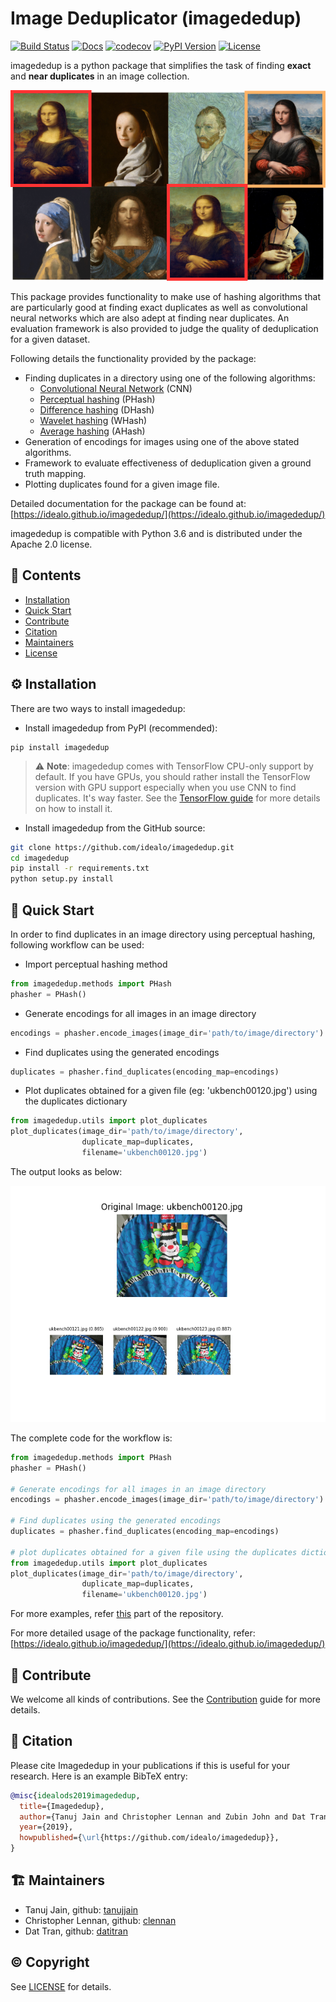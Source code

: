 # Image Deduplicator (imagededup)

[![Build Status](https://travis-ci.org/idealo/imagededup.svg?branch=master)](https://travis-ci.org/idealo/imagededup)
[![Docs](https://img.shields.io/badge/docs-online-brightgreen)](https://idealo.github.io/imagededup/)
[![codecov](https://codecov.io/gh/idealo/imagededup/branch/master/graph/badge.svg)](https://codecov.io/gh/idealo/imagededup)
[![PyPI Version](https://img.shields.io/pypi/v/imagededup)](https://pypi.org/project/imagededup/)
[![License](https://img.shields.io/badge/License-Apache%202.0-blue.svg)](https://github.com/idealo/imagededup/blob/master/LICENSE)

imagededup is a python package that simplifies the task of finding **exact** and **near duplicates** in an image collection.

<p align="center">
  <img src="readme_figures/mona_lisa.png" width="600" />
</p>

This package provides functionality to make use of hashing algorithms that are particularly good at finding exact
duplicates as well as convolutional neural networks which are also adept at finding near duplicates. An evaluation
framework is also provided to judge the quality of deduplication for a given dataset.

Following details the functionality provided by the package:

- Finding duplicates in a directory using one of the following algorithms:
    - [Convolutional Neural Network](https://arxiv.org/abs/1704.04861) (CNN)
    - [Perceptual hashing](http://www.hackerfactor.com/blog/index.php?/archives/432-Looks-Like-It.html) (PHash)
    - [Difference hashing](http://www.hackerfactor.com/blog/index.php?/archives/529-Kind-of-Like-That.html) (DHash)
    - [Wavelet hashing](https://fullstackml.com/wavelet-image-hash-in-python-3504fdd282b5) (WHash)
    - [Average hashing](http://www.hackerfactor.com/blog/index.php?/archives/432-Looks-Like-It.html) (AHash)
- Generation of encodings for images using one of the above stated algorithms.
- Framework to evaluate effectiveness of deduplication  given a ground truth mapping.
- Plotting duplicates found for a given image file.

Detailed documentation for the package can be found at: [https://idealo.github.io/imagededup/](https://idealo.github.io/imagededup/)

imagededup is compatible with Python 3.6 and is distributed under the Apache 2.0 license.

## 📖 Contents
- [Installation](#installation)
- [Quick Start](#quick-start)
- [Contribute](#contribute)
- [Citation](#citation)
- [Maintainers](#maintainers)
- [License](#copyright)

## ⚙️ Installation
There are two ways to install imagededup:

* Install imagededup from PyPI (recommended):

```
pip install imagededup
```

> ⚠️ **Note**: imagededup comes with TensorFlow CPU-only support by default. If you have GPUs, you should rather
> install the TensorFlow version with GPU support especially when you use CNN to find duplicates. It's way faster. See the
> [TensorFlow guide](https://www.tensorflow.org/install/gpu) for more details on how to install it.

* Install imagededup from the GitHub source:

```bash
git clone https://github.com/idealo/imagededup.git
cd imagededup
pip install -r requirements.txt
python setup.py install
```  

## 🚀 Quick Start

In order to find duplicates in an image directory using perceptual hashing, following workflow can be used:

- Import perceptual hashing method

```python
from imagededup.methods import PHash
phasher = PHash()
```

- Generate encodings for all images in an image directory

```python
encodings = phasher.encode_images(image_dir='path/to/image/directory')
```

- Find duplicates using the generated encodings

```python
duplicates = phasher.find_duplicates(encoding_map=encodings)
```

- Plot duplicates obtained for a given file (eg: 'ukbench00120.jpg') using the duplicates dictionary

```python
from imagededup.utils import plot_duplicates
plot_duplicates(image_dir='path/to/image/directory',
                duplicate_map=duplicates,
                filename='ukbench00120.jpg')
```
The output looks as below:

<p align="center">
  <img src="readme_figures/plot_dups.png" width="600" />
</p>


The complete code for the workflow is:
```python
from imagededup.methods import PHash
phasher = PHash()

# Generate encodings for all images in an image directory
encodings = phasher.encode_images(image_dir='path/to/image/directory')

# Find duplicates using the generated encodings
duplicates = phasher.find_duplicates(encoding_map=encodings)

# plot duplicates obtained for a given file using the duplicates dictionary
from imagededup.utils import plot_duplicates
plot_duplicates(image_dir='path/to/image/directory',
                duplicate_map=duplicates,
                filename='ukbench00120.jpg')
```
For more examples, refer [this](https://github.com/idealo/imagededup/tree/master/examples) part of the
repository.

For more detailed usage of the package functionality, refer: [https://idealo.github.io/imagededup/](https://idealo.github.io/imagededup/)

## 🤝 Contribute
We welcome all kinds of contributions.
See the [Contribution](CONTRIBUTING.md) guide for more details.

## 📝 Citation
Please cite Imagededup in your publications if this is useful for your research. Here is an example BibTeX entry:
```BibTeX
@misc{idealods2019imagededup,
  title={Imagededup},
  author={Tanuj Jain and Christopher Lennan and Zubin John and Dat Tran},
  year={2019},
  howpublished={\url{https://github.com/idealo/imagededup}},
}
```

## 🏗 Maintainers
* Tanuj Jain, github: [tanujjain](https://github.com/tanujjain)
* Christopher Lennan, github: [clennan](https://github.com/clennan)
* Dat Tran, github: [datitran](https://github.com/datitran)

## © Copyright
See [LICENSE](LICENSE) for details.
